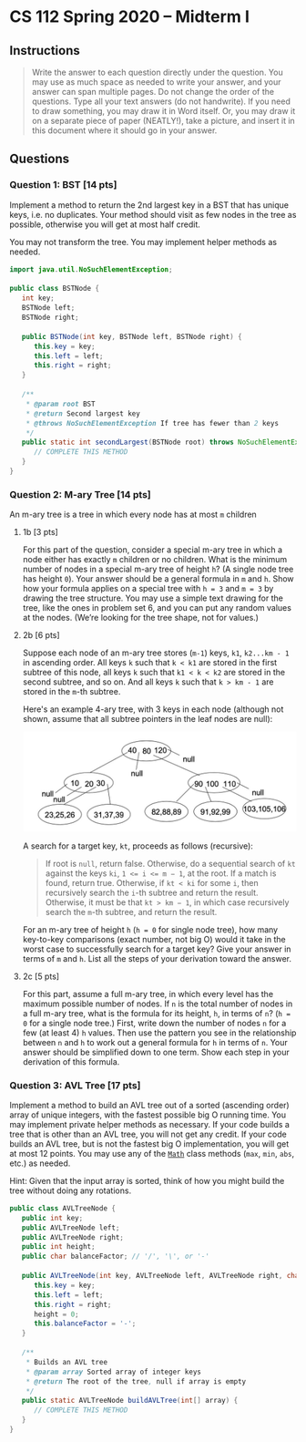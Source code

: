 # CS 112 Spring 2020 – Midterm I

## Instructions

> Write the answer to each question directly under the question. You may use as much space as needed to write your answer, and your answer can span multiple pages. Do not change the order of the questions. Type all your text answers (do not handwrite). If you need to draw something, you may draw it in Word itself. Or, you may draw it on a separate piece of paper (NEATLY!), take a picture, and insert it in this document where it should go in your answer.

## Questions

### Question 1: BST [14 pts]

Implement a method to return the 2nd largest key in a BST that has unique keys, i.e. no duplicates. Your method should visit as few nodes in the tree as possible, otherwise you will get at most half credit.

You may not transform the tree. You may implement helper methods as needed.

```java
import java.util.NoSuchElementException;

public class BSTNode {
   int key;
   BSTNode left;
   BSTNode right;

   public BSTNode(int key, BSTNode left, BSTNode right) {
      this.key = key;
      this.left = left;
      this.right = right;
   }

   /**
    * @param root BST
    * @return Second largest key
    * @throws NoSuchElementException If tree has fewer than 2 keys
    */
   public static int secondLargest(BSTNode root) throws NoSuchElementException {
      // COMPLETE THIS METHOD
   }
}
```

### Question 2: M-ary Tree [14 pts]

An m-ary tree is a tree in which every node has at most `m` children

1. 1b [3 pts]

   For this part of the question, consider a special m-ary tree in which a node either has exactly `m` children or no children. What is the minimum number of nodes in a special m-ary tree of height `h`? (A single node tree has height `0`). Your answer should be a general formula in `m` and `h`. Show how your formula applies on a special tree with `h = 3` and `m = 3` by drawing the tree structure. You may use a simple text drawing for the tree, like the ones in problem set 6, and you can put any random values at the nodes. (We’re looking for the tree shape, not for values.)

2. 2b [6 pts]

   Suppose each node of an m-ary tree stores (`m-1`) keys, `k1`, `k2...km - 1` in ascending order. All keys `k` such that `k < k1` are stored in the first subtree of this node, all keys `k` such that `k1 < k < k2` are stored in the second subtree, and so on. And all keys `k` such that `k > km - 1` are stored in the `m`-th subtree.

   Here's an example 4-ary tree, with 3 keys in each node (although not shown, assume that all subtree pointers in the leaf nodes are null):

   ![2020-Spring-Midterm-I-2b](img/2020-Spring-Midterm-I-2b.jpg)

   A search for a target key, `kt`, proceeds as follows (recursive):

   > If root is `null`, return false. Otherwise, do a sequential search of `kt` against the keys `ki`, `1 <= i <= m − 1`, at the root. If a match is found, return true. Otherwise, if `kt < ki` for some `i`, then recursively search the `i`-th subtree and return the result. Otherwise, it must be that `kt > km − 1`, in which case recursively search the `m`-th subtree, and return the result.

   For an m-ary tree of height `h` (`h = 0` for single node tree), how many key-to-key comparisons (exact number, not big O) would it take in the worst case to successfully search for a target key? Give your answer in terms of `m` and `h`. List all the steps of your derivation toward the answer.

3. 2c [5 pts]

   For this part, assume a full m-ary tree, in which every level has the maximum possible number of nodes. If `n` is the total number of nodes in a full m-ary tree, what is the formula for its height, `h`, in terms of `n`? (`h = 0` for a single node tree.) First, write down the number of nodes `n` for a few (at least 4) `h` values. Then use the pattern you see in the relationship between `n` and `h` to work out a general formula for `h` in terms of `n`. Your answer should be simplified down to one term. Show each step in your derivation of this formula.

### Question 3: AVL Tree [17 pts]

Implement a method to build an AVL tree out of a sorted (ascending order) array of unique integers, with the fastest possible big O running time. You may implement private helper methods as necessary. If your code builds a tree that is other than an AVL tree, you will not get any credit. If your code builds an AVL tree, but is not the fastest big O implementation, you will get at most 12 points. You may use any of the [`Math`](https://docs.oracle.com/en/java/javase/14/docs/api/java.base/java/lang/Math.html) class methods (`max`, `min`, `abs`, etc.) as needed.

Hint: Given that the input array is sorted, think of how you might build the tree without doing any rotations.

```java
public class AVLTreeNode {
   public int key;
   public AVLTreeNode left;
   public AVLTreeNode right;
   public int height;
   public char balanceFactor; // '/', '\', or '-'

   public AVLTreeNode(int key, AVLTreeNode left, AVLTreeNode right, char balanceFactor) {
      this.key = key;
      this.left = left;
      this.right = right;
      height = 0;
      this.balanceFactor = '-';
   }

   /**
    * Builds an AVL tree
    * @param array Sorted array of integer keys
    * @return The root of the tree, null if array is empty
    */
   public static AVLTreeNode buildAVLTree(int[] array) {
      // COMPLETE THIS METHOD
   }
}
```

